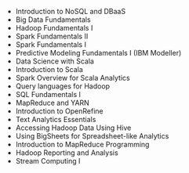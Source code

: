 * Introduction to NoSQL and DBaaS
* Big Data Fundamentals
* Hadoop Fundamentals I
* Spark Fundamentals II
* Spark Fundamentals I
* Predictive Modeling Fundamentals I (IBM Modeller)
* Data Science with Scala
* Introduction to Scala
* Spark Overview for Scala Analytics
* Query languages for Hadoop
* SQL Fundamentals I
* MapReduce and YARN
* Introduction to OpenRefine
* Text Analytics Essentials
* Accessing Hadoop Data Using Hive
* Using BigSheets for Spreadsheet-like Analytics
* Introduction to MapReduce Programming
* Hadoop Reporting and Analysis
* Stream Computing I

